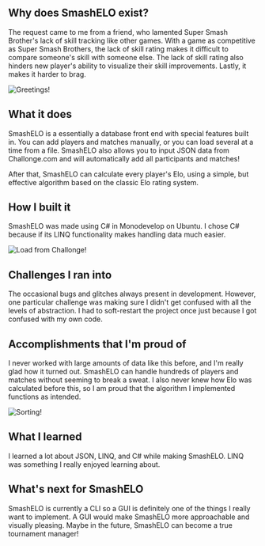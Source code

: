 ## Why does SmashELO exist?
The request came to me from a friend, who lamented Super Smash Brother's lack of skill tracking like other games. With a game as competitive as Super Smash Brothers, the lack of skill rating makes it difficult to compare someone's skill with someone else. The lack of skill rating also hinders new player's ability to visualize their skill improvements. Lastly, it makes it harder to brag.

![Greetings!](http://i.imgur.com/paSxNK4.png)

## What it does
SmashELO is a essentially a database front end with special features built in. You can add players and matches manually, or you can load several at a time from a file. SmashELO also allows you to input JSON data from Challonge.com and will automatically add all participants and matches!

After that, SmashELO can calculate every player's Elo, using a simple, but effective algorithm based on the classic Elo rating system. 

## How I built it
SmashELO was made using C# in Monodevelop on Ubuntu. I chose C# because if its LINQ functionality makes handling data much easier.

![Load from Challonge!](http://i.imgur.com/VrnWYBT.gif)

## Challenges I ran into
The occasional bugs and glitches always present in development. However, one particular challenge was making sure I didn't get confused with all the levels of abstraction. I had to soft-restart the project once just because I got confused with my own code.

## Accomplishments that I'm proud of
I never worked with large amounts of data like this before, and I'm really glad how it turned out. SmashELO can handle hundreds of players and matches without seeming to break a sweat. I also never knew how Elo was calculated before this, so I am proud that the algorithm I implemented functions as intended.

![Sorting!](http://i.imgur.com/8F6Wm6v.gif)

## What I learned
I learned a lot about JSON, LINQ, and C# while making SmashELO. LINQ was something I really enjoyed learning about. 

## What's next for SmashELO
SmashELO is currently a CLI so a GUI is definitely one of the things I really want to implement. A GUI would make SmashELO more approachable and visually pleasing. Maybe in the future, SmashELO can become a true tournament manager!
